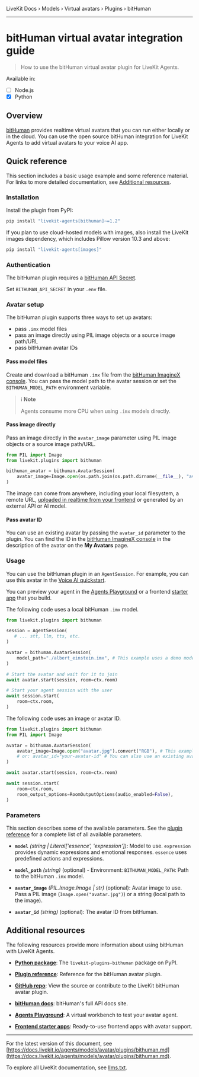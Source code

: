 LiveKit Docs › Models › Virtual avatars › Plugins › bitHuman

---

# bitHuman virtual avatar integration guide

> How to use the bitHuman virtual avatar plugin for LiveKit Agents.

Available in:
- [ ] Node.js
- [x] Python

## Overview

[bitHuman](https://www.bithuman.ai/) provides realtime virtual avatars that you can run either locally or in the cloud. You can use the open source bitHuman integration for LiveKit Agents to add virtual avatars to your voice AI app.

## Quick reference

This section includes a basic usage example and some reference material. For links to more detailed documentation, see [Additional resources](#additional-resources).

### Installation

Install the plugin from PyPI:

```bash
pip install "livekit-agents[bithuman]~=1.2"

```

If you plan to use cloud-hosted models with images, also install the LiveKit images dependency, which includes Pillow version 10.3 and above:

```bash
pip install "livekit-agents[images]"

```

### Authentication

The bitHuman plugin requires a [bitHuman API Secret](https://imaginex.bithuman.ai/#api).

Set `BITHUMAN_API_SECRET` in your `.env` file.

### Avatar setup

The bitHuman plugin supports three ways to set up avatars:

- pass `.imx` model files
- pass an image directly using PIL image objects or a source image path/URL
- pass bitHuman avatar IDs

#### Pass model files

Create and download a bitHuman `.imx` file from the [bitHuman ImagineX console](https://imaginex.bithuman.ai). You can pass the model path to the avatar session or set the `BITHUMAN_MODEL_PATH` environment variable.

> ℹ️ **Note**
> 
> Agents consume more CPU when using `.imx` models directly.

#### Pass image directly

Pass an image directly in the `avatar_image` parameter using PIL image objects or a source image path/URL.

```python
from PIL import Image
from livekit.plugins import bithuman

bithuman_avatar = bithuman.AvatarSession(
    avatar_image=Image.open(os.path.join(os.path.dirname(__file__), "avatar.jpg")),
)

```

The image can come from anywhere, including your local filesystem, a remote URL, [uploaded in realtime from your frontend](https://docs.livekit.io/home/client/data/byte-streams.md#sending-files) or generated by an external API or AI model.

#### Pass avatar ID

You can use an existing avatar by passing the `avatar_id` parameter to the plugin. You can find the ID in the [bitHuman ImagineX console](https://imaginex.bithuman.ai) in the description of the avatar on the **My Avatars** page.

### Usage

You can use the bitHuman plugin in an `AgentSession`. For example, you can use this avatar in the [Voice AI quickstart](https://docs.livekit.io/agents/start/voice-ai.md).

You can preview your agent in the [Agents Playground](https://docs.livekit.io/agents/start/playground.md) or a frontend [starter app](https://docs.livekit.io/agents/start/frontend.md#starter-apps) that you build.

The following code uses a local bitHuman `.imx` model.

```python
from livekit.plugins import bithuman

session = AgentSession(
   # ... stt, llm, tts, etc.
)

avatar = bithuman.AvatarSession(
    model_path="./albert_einstein.imx", # This example uses a demo model installed in the current directory
)

# Start the avatar and wait for it to join
await avatar.start(session, room=ctx.room)

# Start your agent session with the user
await session.start(
    room=ctx.room,
)

```

The following code uses an image or avatar ID.

```python
from livekit.plugins import bithuman
from PIL import Image

avatar = bithuman.AvatarSession(
    avatar_image=Image.open("avatar.jpg").convert("RGB"), # This example uses an image in the current directory.
    # or: avatar_id="your-avatar-id" # You can also use an existing avatar ID.
)

await avatar.start(session, room=ctx.room)

await session.start(
    room=ctx.room,
    room_output_options=RoomOutputOptions(audio_enabled=False),
)

```

### Parameters

This section describes some of the available parameters. See the [plugin reference](https://docs.livekit.io/reference/python/v1/livekit/plugins/bithuman/index.html.md#livekit.plugins.bithuman.AvatarSession) for a complete list of all available parameters.

- **`model`** _(string | Literal['essence', 'expression'])_: Model to use. `expression` provides dynamic expressions and emotional responses. `essence` uses predefined actions and expressions.

- **`model_path`** _(string)_ (optional) - Environment: `BITHUMAN_MODEL_PATH`: Path to the bitHuman `.imx` model.

- **`avatar_image`** _(PIL.Image.Image | str)_ (optional): Avatar image to use. Pass a PIL image (`Image.open("avatar.jpg")`) or a string (local path to the image).

- **`avatar_id`** _(string)_ (optional): The avatar ID from bitHuman.

## Additional resources

The following resources provide more information about using bitHuman with LiveKit Agents.

- **[Python package](https://pypi.org/project/livekit-plugins-bithuman/)**: The `livekit-plugins-bithuman` package on PyPI.

- **[Plugin reference](https://docs.livekit.io/reference/python/v1/livekit/plugins/bithuman.md)**: Reference for the bitHuman avatar plugin.

- **[GitHub repo](https://github.com/livekit/agents/tree/main/livekit-plugins/livekit-plugins-bithuman)**: View the source or contribute to the LiveKit bitHuman avatar plugin.

- **[bitHuman docs](https://sdk.docs.bithuman.ai)**: bitHuman's full API docs site.

- **[Agents Playground](https://docs.livekit.io/agents/start/playground.md)**: A virtual workbench to test your avatar agent.

- **[Frontend starter apps](https://docs.livekit.io/agents/start/frontend.md#starter-apps)**: Ready-to-use frontend apps with avatar support.

---


For the latest version of this document, see [https://docs.livekit.io/agents/models/avatar/plugins/bithuman.md](https://docs.livekit.io/agents/models/avatar/plugins/bithuman.md).

To explore all LiveKit documentation, see [llms.txt](https://docs.livekit.io/llms.txt).